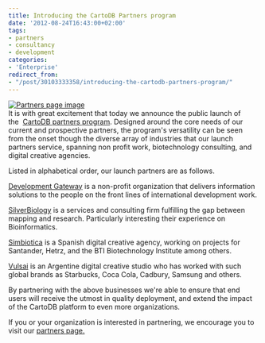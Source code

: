 ```yaml
---
title: Introducing the CartoDB Partners program
date: '2012-08-24T16:43:00+02:00'
tags:
- partners
- consultancy
- development
categories:
- 'Enterprise'
redirect_from:
- "/post/30103333358/introducing-the-cartodb-partners-program/"
---
```


<a href="http://cartodb.com/partners" title="Cartodb Partners page" target="_blank"><img alt="Partners page image" src="http://cartodb.s3.amazonaws.com/tumblr/posts/partners.png"/></a><br/>It is with great excitement that today we announce the public launch of the  <a href="http://cartodb.com/partners" target="_blank">CartoDB partners program</a>. Designed around the core needs of our current and prospective partners, the program's versatility can be seen from the onset though the diverse array of industries that our launch partners service, spanning non profit work, biotechnology consulting, and digital creative agencies. 

Listed in alphabetical order, our launch partners are as follows. 

<a href="http://www.developmentgateway.org/" target="_blank">Development Gateway</a> is a non-profit organization that delivers information solutions to the people on the front lines of international development work.

<a href="http://www.silverbiology.com/" target="_blank">SilverBiology</a> is a services and consulting firm fulfilling the gap between mapping and research. Particularly interesting their experience on Bioinformatics.

<a href="http://simbiotica.es/" target="_blank">Simbiotica</a> is a Spanish digital creative agency, working on projects for Santander, Hetrz, and the BTI Biotechnology Institute among others. 

<a href="http://vulsai.com/" target="_blank">Vulsai</a> is an Argentine digital creative studio who has worked with such global brands as Starbucks, Coca Cola, Cadbury, Samsung and others. 

By partnering with the above businesses we're able to ensure that end users will receive the utmost in quality deployment, and extend the impact of the CartoDB platform to even more organizations.

If you or your organization is interested in partnering, we encourage you to visit our <a href="http://cartodb.com/partners" target="_blank">partners page.</a> 
